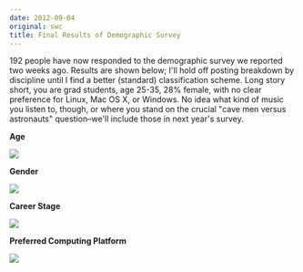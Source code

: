 ```yaml
---
date: 2012-09-04
original: swc
title: Final Results of Demographic Survey
---
```

<p>192 people have now responded to the demographic survey we reported two weeks ago. Results are shown below; I'll hold off posting breakdown by discipline until I find a better (standard) classification scheme. Long story short, you are grad students, age 25-35, 28% female, with no clear preference for Linux, Mac OS X, or Windows. No idea what kind of music you listen to, though, or where you stand on the crucial "cave men versus astronauts" question–we'll include those in next year's survey.</p>
<p><strong>Age</strong></p>
<p><img src="@root/files/2012/09/thumb-age.png" class="centered"></p>
<p><strong>Gender</strong></p>
<p><img src="@root/files/2012/09/thumb-gender.png" class="centered"></p>
<p><strong>Career Stage</strong></p>
<p><img src="@root/files/2012/09/thumb-career.png" class="centered"></p>
<p><strong>Preferred Computing Platform</strong></p>
<p><img src="@root/files/2012/09/thumb-platform.png" class="centered"></p>
